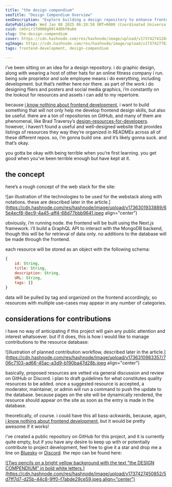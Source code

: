 ```yaml
---
title: "the design compendium"
seoTitle: "Design Compendium Overview"
seoDescription: "Explore building a design repository to enhance frontend skills and organize resources, using Next.js and GraphQL for dynamic presentations"
datePublished: Wed Jan 08 2025 06:28:58 GMT+0000 (Coordinated Universal Time)
cuid: cm5nir1fd000g09l4d0bf0u6m
slug: the-design-compendium
cover: https://cdn.hashnode.com/res/hashnode/image/upload/v1737427412847/9f4ec1b2-cc1e-4315-ab72-0f16fd7d2b87.jpeg
ogImage: https://cdn.hashnode.com/res/hashnode/image/upload/v1737427763939/561f91fd-f4c5-4ddb-91d6-bebe969efce4.jpeg
tags: frontend-development, design-compendium

---
```


i’ve been sitting on an idea for a design repository. i do graphic design, along with wearing a host of other hats for an online fitness company i run. being sole proprietor and sole employee means i do everything, including development. but that’s neither here nor there. as part of the work i do designing fliers and posters and social media graphics, i’m constantly on the lookout for resources and assets i can add to my repertoire.

because [i know nothing about frontend development](https://blog.ephemeralrogue.xyz/i-know-nothing-about-frontend-development), i want to build something that will not only help me develop frontend design skills, but also be useful. there are a ton of repositories on GitHub, and many of them are phenomenal, like Brad Traversy’s [design-resources-for-developers](https://github.com/bradtraversy/design-resources-for-developers). however, i haven’t found a useful and well-designed website that provides listings of resources they way they’re organized in READMEs across all of these different repos. so, i’m gonna build one. and it’s likely gonna suck. and that’s okay.

you gotta be okay with being terrible when you’re first learning. you get good when you’ve been terrible enough but have kept at it.

## the concept

here’s a rough concept of the web stack for the site:

![an illustration of the technologies to be used for the webstack along with notations. these are described later in the article.](https://cdn.hashnode.com/res/hashnode/image/upload/v1736301933889/65e4ecf8-8ec9-4a45-aff4-68d77bbb9641.jpeg align="center")

obviously, i’m running node. the frontend will be built using the Next.js framework. i’ll build a GraphQL API to interact with the MongoDB backend, though this will be for retrieval of data only. no additions to the database will be made through the frontend.

each resource will be stored as an object with the following schema:

```javascript
{
    id: String,
    title: String,
    description: String,
    URL: String,
    tags: []
}
```

data will be pulled by tag and organized on the frontend accordingly, so resources with multiple use-cases may appear in any number of categories.

## considerations for contributions

i have no way of anticipating if this project will gain any public attention and interest whatsoever. but if it does, this is how i would like to manage contributions to the resource database:

![illustration of planned contribution workflow, described later in the article.](https://cdn.hashnode.com/res/hashnode/image/upload/v1736310983357/706c7103-ad66-45ac-a3d9-b190ba47d28b.jpeg align="center")

basically, proposed resources are vetted via general discussion and review on GitHub or Discord. i plan to draft guidelines for what constitutes quality resources to be added. once a suggested resource is accepted, a moderator, maintainer, or admin will run a command to push the update to the database. because pages on the site will be dynamically rendered, the resource should appear on the site as soon as the entry is made in the database.

theoretically, of course. i could have this all bass-ackwards, because, again, [i know nothing about frontend development](https://blog.ephemeralrogue.xyz/i-know-nothing-about-frontend-development), but it would be pretty awesome if it works!

i’ve created a public repository on GitHub for this project, and it is currently quite empty, but if you have any desire to keep up with or potentially contribute to project development, feel free to give it a star and drop me a line on [Bluesky](https://bsky.app/profile/ephemeralrogue.xyz) or [Discord](https://discord.gg/nh7mqGEfbw). the repo can be found here:

[![Two pencils on a bright yellow background with the text "the DESIGN COMPENDIUM" in bold white letters.](https://cdn.hashnode.com/res/hashnode/image/upload/v1737427450852/5d7ff7d7-d25b-44c8-9ff0-f7abde29ce59.jpeg align="center")](https://github.com/LVNACY/design-compendium)